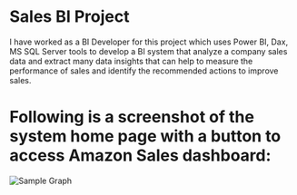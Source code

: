 # Sales BI Project
I have worked as a BI Developer for this project which uses Power BI, Dax, MS SQL Server tools to develop a BI system that analyze a company sales data and extract many data insights that can help to measure the performance of sales and identify the recommended actions to improve sales.

# Following is a screenshot of the system home page with a button to access Amazon Sales dashboard:

![Sample Graph](https://github.com/mutawakel-s/Sales-BI-Project/blob/main/Home%20Page.png)
